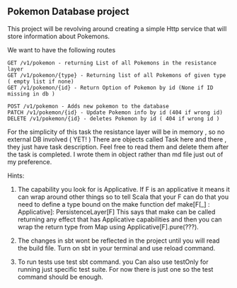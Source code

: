 ## Pokemon Database project


This project will be revolving around creating a simple Http service that will store information about Pokemons. 


We want to have the following routes 
```
GET /v1/pokemon - returning List of all Pokemons in the resistance layer
GET /v1/pokemon/{type} - Returning list of all Pokemons of given type ( empty list if none)
GET /v1/pokemon/{id} - Return Option of Pokemon by id (None if ID missing in db )

POST /v1/pokemon - Adds new pokemon to the database 
PATCH /v1/pokemon/{id} - Update Pokemon info by id (404 if wrong id)
DELETE /v1/pokemon/{id} - deletes Pokemon by id ( 404 if wrong id )
```

For the simplicity of this task the resistance layer will be in memory , so no external DB involved ( YET! )
There are objects called Task here and there , they just have task description. Feel free to read them and delete them
after the task is completed. I wrote them in object rather than md file just out of my preference. 

Hints:

1. The capability you look for is Applicative. If F is an applicative it means it can wrap around other things
so to tell Scala that your F can do that you need to define a type bound on the make function
   def make[F[_] : Applicative]: PersistenceLayer[F] 
This says that make can be called returning any effect that has Applicative capabilities 
and then you can wrap the return type from Map using Applicative[F].pure(???).

2. The changes in sbt wont be reflected in the project until you will read the build file. Turn on sbt in your terminal
 and use reload command. 

3. To run tests use test sbt command. you Can also use testOnly for running just specific test suite. For now there is just
 one so the test command should be enough. 